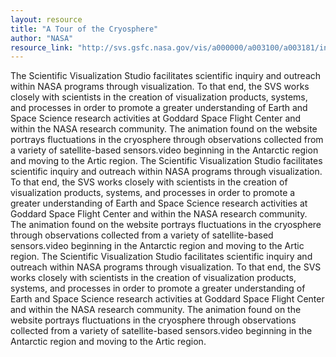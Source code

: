 ```yaml
---
layout: resource
title: "A Tour of the Cryosphere"
author: "NASA"
resource_link: "http://svs.gsfc.nasa.gov/vis/a000000/a003100/a003181/index.html"
---
```


The  Scientific Visualization Studio facilitates scientific inquiry and outreach within NASA programs through visualization. To that end, the SVS works closely with scientists in the creation of visualization products, systems, and processes in order to promote a greater understanding of Earth and Space Science research activities at Goddard Space Flight Center and within the NASA research community.  The animation found on the website portrays fluctuations in the cryosphere through observations collected from a variety of satellite-based sensors.video beginning in the Antarctic region and moving to the Artic region.
The  Scientific Visualization Studio facilitates scientific inquiry and outreach within NASA programs through visualization. To that end, the SVS works closely with scientists in the creation of visualization products, systems, and processes in order to promote a greater understanding of Earth and Space Science research activities at Goddard Space Flight Center and within the NASA research community.  The animation found on the website portrays fluctuations in the cryosphere through observations collected from a variety of satellite-based sensors.video beginning in the Antarctic region and moving to the Artic region.
The  Scientific Visualization Studio facilitates scientific inquiry and outreach within NASA programs through visualization. To that end, the SVS works closely with scientists in the creation of visualization products, systems, and processes in order to promote a greater understanding of Earth and Space Science research activities at Goddard Space Flight Center and within the NASA research community.  The animation found on the website portrays fluctuations in the cryosphere through observations collected from a variety of satellite-based sensors.video beginning in the Antarctic region and moving to the Artic region.
